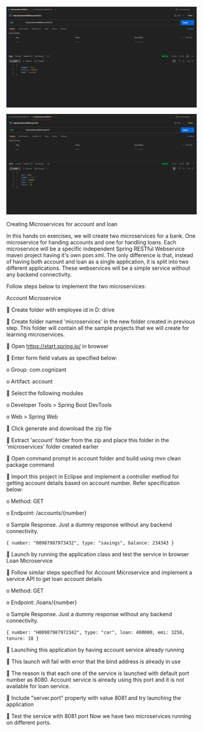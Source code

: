 ![output.png](account/output.png)

![output.png](loans/output.png)

Creating Microservices for account and loan

In this hands on exercises, we will create two microservices for a bank. 
One microservice for handing accounts and one for handling loans.
Each microservice will be a specific independent Spring RESTful Webservice
maven project having it's own pom.xml. The only difference is that, instead of
having both account and loan as a single application, it is split into two
different applications. These webservices will be a simple service without any
backend connectivity.

Follow steps below to implement the two microservices:

Account Microservice

 Create folder with employee id in D: drive

 Create folder named 'microservices' in the new folder created in
previous step. This folder will contain all the sample projects that we will
create for learning microservices.

 Open https://start.spring.io/ in browser

 Enter form field values as specified below:

o Group: com.cognizant

o Artifact: account

 Select the following modules

o Developer Tools > Spring Boot DevTools

o Web > Spring Web

 Click generate and download the zip file

 Extract 'account' folder from the zip and place this folder in the
'microservices' folder created earlier

 Open command prompt in account folder and build using mvn clean
package command

 Import this project in Eclipse and implement a controller method for
getting account details based on account number. Refer specification
below:

o Method: GET

o Endpoint: /accounts/{number}

o Sample Response. Just a dummy response without any backend
connectivity.

    { number: "00987987973432", type: "savings", balance: 234343 }

 Launch by running the application class and test the service in browser
Loan Microservice

 Follow similar steps specified for Account Microservice and implement a
service API to get loan account details

o Method: GET

o Endpoint: /loans/{number}

o Sample Response. Just a dummy response without any backend
connectivity.
    
    { number: "H00987987972342", type: "car", loan: 400000, emi: 3258, tenure: 18 }

 Launching this application by having account service already running

 This launch will fail with error that the bind address is already in use

 The reason is that each one of the service is launched with default port
number as 8080. Account service is already using this port and it is not
available for loan service.

 Include "server.port" property with value 8081 and try launching the
application

 Test the service with 8081 port
Now we have two microservices running on different ports. 
